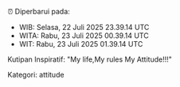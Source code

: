 ⏰ Diperbarui pada:
- WIB: Selasa, 22 Juli 2025 23.39.14 UTC
- WITA: Rabu, 23 Juli 2025 00.39.14 UTC
- WIT: Rabu, 23 Juli 2025 01.39.14 UTC

Kutipan Inspiratif:
"My life,My rules My Attitude!!!"


Kategori: attitude


